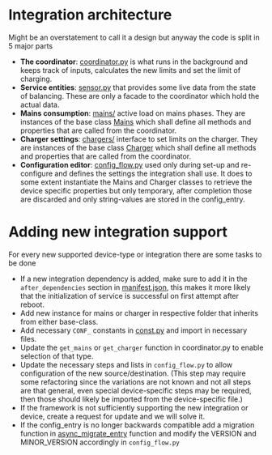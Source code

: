 # Integration architecture

Might be an overstatement to call it a design but anyway the code is split in 5 major parts

* **The coordinator**: [coordinator.py](custom_components/ev_load_balancing/coordinator.py) is what runs in the background and keeps track of inputs, calculates the new limits and set the limit of charging.
* **Service entities**: [sensor.py](custom_components/ev_load_balancing/sensor.py) that provides some live data from the state of balancing. These are only a facade to the coordinator which hold the actual data.
* **Mains consumption**: [mains/](custom_components/ev_load_balancing/mains/) active load on mains phases. They are instances of the base class [Mains](custom_components/ev_load_balancing/mains/__init__.py#L31) which shall define all methods and properties that are called from the coordinator. 
* **Charger settings**: [chargers/](custom_components/ev_load_balancing/chargers/) interface to set limits on the charger. They are instances of the base class [Charger](custom_components/ev_load_balancing/chargers/__init__.py#L35) which shall define all methods and properties that are called from the coordinator. 
* **Configuration editor**: [config_flow.py](custom_components/ev_load_balancing/config_flow.py) used only during set-up and re-configure and defines the settings the integration shall use. It does to some extent instantiate the Mains and Charger classes to retrieve the device specific properties but only temporary, after completion those are discarded and only string-values are stored in the config_entry.

# Adding new integration support

For every new supported device-type or integration there are some tasks to be done

* If a new integration dependency is added, make sure to add it in the `after_dependencies` section in [manifest.json](custom_components/ev_load_balancing/manifest.json), this makes it more likely that the initialization of service is successful on first attempt after reboot.
* Add new instance for mains or charger in respective folder that inherits from either base-class.
* Add necessary `CONF_` constants in [const.py](custom_components/ev_load_balancing/const.py) and import in necessary files.
* Update the `get_mains` or `get_charger` function in coordinator.py to enable selection of that type.
* Update the necessary steps and lists in `config_flow.py` to allow configuration of the new source/destination. (This step may require some refactoring since the variations are not known and not all steps are that general, even special device-specific steps may be required, then those should likely be imported from the device-specific file.)
* If the framework is not sufficiently supporting the new integration or device, create a request for update and we will solve it.
* If the config_entry is no longer backwards compatible add a migration function in [async_migrate_entry](custom_components/ev_load_balancing/__init__.py#L58) function and modify the VERSION and MINOR_VERSION accordingly in `config_flow.py`
